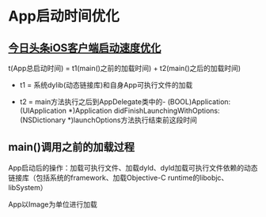 # App启动时间优化

## [今日头条iOS客户端启动速度优化](https://techblog.toutiao.com/2017/01/17/iosspeed/)

t\(App总启动时间\) = t1\(main\(\)之前的加载时间\) + t2\(main\(\)之后的加载时间\)

* t1 = 系统dylib\(动态链接库\)和自身App可执行文件的加载

* t2 = main方法执行之后到AppDelegate类中的- \(BOOL\)Application:\(UIApplication \*\)Application didFinishLaunchingWithOptions:\(NSDictionary \*\)launchOptions方法执行结束前这段时间

## main\(\)调用之前的加载过程

App启动后的操作：加载可执行文件、加载dyld、dyld加载可执行文件依赖的动态链接库（包括系统的framework、加载Objective-C runtime的libobjc、libSystem）

App以Image为单位进行加载

